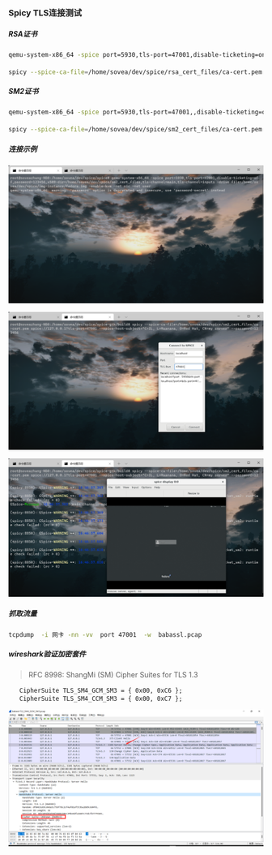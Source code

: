 ### Spicy TLS连接测试

##### RSA证书

```sh
qemu-system-x86_64 -spice port=5930,tls-port=47001,disable-ticketing=on,x509-dir=/home/sovea/dev/spice/rsa_cert_files,tls-channel=main,tls-channel=inputs,streaming-video=filter,playback-compression=off,seamless-migration=on -drive file=/home/sovea/dev/spice/img-instance/fedora.img -m 1024 -smp cores=2,threads=2,sockets=1 -device qxl-vga,vgamem_mb=128 -enable-kvm -cpu host -device virtio-serial -chardev spicevmc,id=vdagent,debug=0,name=vdagent

spicy --spice-ca-file=/home/sovea/dev/spice/rsa_cert_files/ca-cert.pem spice://127.0.0.1?tls-port=47001 --spice-host-subject="C=IL, L=Raanana, O=Red Hat, CN=my server"
```

##### SM2证书

```sh
qemu-system-x86_64 -spice port=5930,tls-port=47001,,disable-ticketing=off,password=123456,x509-dir=/home/sovea/dev/spice/sm2_cert_files,tls-channel=main,tls-channel=inputs,streaming-video=filter,playback-compression=off,seamless-migration=on -drive file=/home/sovea/dev/spice/img-instance/fedora.img -m 1024 -smp cores=2,threads=2,sockets=1 -device qxl-vga,vgamem_mb=128 -enable-kvm -cpu host -device virtio-serial -chardev spicevmc,id=vdagent,debug=0,name=vdagent

spicy --spice-ca-file=/home/sovea/dev/spice/sm2_cert_files/ca-cert.pem spice://127.0.0.1?tls-port=47001 --spice-host-subject="C=IL, L=Raanana, O=Red Hat, CN=my server" --password=123456
```
##### 连接示例

![image-20220316164626](../images/image-20220316164626.png)

![image-20220316164650](../images/image-20220316164650.png)

![image-20220316165239](../images/image-20220316165239.png)
##### 抓取流量

```sh
tcpdump  -i 网卡 -nn -vv  port 47001  -w  babassl.pcap
```

##### wireshark验证加密套件

> RFC 8998: ShangMi (SM) Cipher Suites for TLS 1.3

```shell
   CipherSuite TLS_SM4_GCM_SM3 = { 0x00, 0xC6 };
   CipherSuite TLS_SM4_CCM_SM3 = { 0x00, 0xC7 };
```

![image-20220316171989](../images/image-20220316171989.png)
